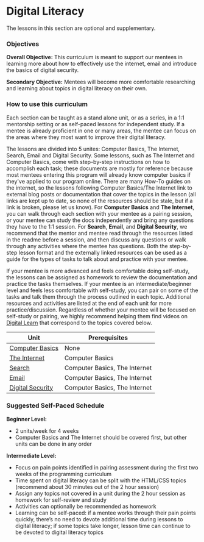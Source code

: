 # Digital Literacy

The lessons in this section are optional and supplementary.

### Objectives

**Overall Objective:** This curriculum is meant to support our mentees in learning more about how to effectively use the internet, email and introduce the basics of digital security.

**Secondary Objective:** Mentees will become more comfortable researching and learning about topics in digital literacy on their own.

### How to use this curriculum

Each section can be taught as a stand alone unit, or as a series, in a 1:1 mentorship setting or as self-paced lessons for independent study. If a mentee is already proficient in one or many areas, the mentee can focus on the areas where they most want to improve their digital literacy.

The lessons are divided into 5 unites: Computer Basics, The Internet, Search, Email and Digital Security. Some lessons, such as The Internet and Computer Basics, come with step-by-step instructions on how to accomplish each task; these documents are mostly for reference because most mentees entering this program will already know computer basics if they've applied to our program online. There are many How-To guides on the internet, so the lessons following Computer Basics/The Internet link to external blog posts or documentation that cover the topics in the lesson (all links are kept up to date, so none of the resources should be stale, but if a link is broken, please let us know). For **Computer Basics** and **The Internet**, you can walk through each section with your mentee as a pairing session, or your mentee can study the docs independently and bring any questions they have to the 1:1 session. For **Search**, **Email**, and **Digital Security**, we recommend that the mentor and mentee read through the resources listed in the readme before a session, and then discuss any questions or walk through any activities where the mentee has questions. Both the step-by-step lesson format and the externally linked resources can be used as a guide for the types of tasks to talk about and practice with your mentee.

If your mentee is more advanced and feels comfortable doing self-study, the lessons can be assigned as homework to review the documentation and practice the tasks themselves. If your mentee is an intermediate/beginner level and feels less comfortable with self-study, you can pair on some of the tasks and talk them through the process outlined in each topic. Additional resources and activities are listed at the end of each unit for more practice/discussion. Regardless of whether your mentee will be focused on self-study or pairing, we highly recommend helping them find videos on [Digital Learn](https://www.digitallearn.org/) that correspond to the topics covered below.

| Unit                                    | Prerequisites                 |
| --------------------------------------- | ----------------------------- |
| [Computer Basics](computer-basics.md)   | None                          |
| [The Internet](the-internet.md)         | Computer Basics               |
| [Search](search.md)                     | Computer Basics, The Internet |
| [Email](email.md)                       | Computer Basics, The Internet |
| [Digital Security](digital-security.md) | Computer Basics, The Internet |

### Suggested Self-Paced Schedule

**Beginner Level:**

- 2 units/week for 4 weeks
- Computer Basics and The Internet should be covered first, but other units can be done in any order

**Intermediate Level:**

- Focus on pain points identified in pairing assessment during the first two weeks of the programming curriculum
- Time spent on digital literacy can be split with the HTML/CSS topics (recommend about 30 minutes out of the 2 hour session)
- Assign any topics not covered in a unit during the 2 hour session as homework for self-review and study
- Activities can optionally be recommended as homework
- Learning can be self-paced: if a mentee works through their pain points quickly, there’s no need to devote additional time during lessons to digital literacy; if some topics take longer, lesson time can continue to be devoted to digital literacy topics

